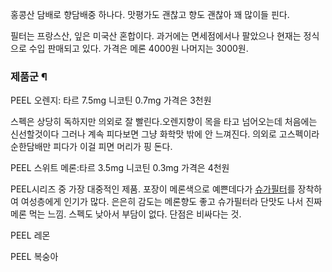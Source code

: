 홍콩산 담배로 향담배중 하나다. 맛평가도 괜찮고 향도 괜찮아 꽤 많이들 핀다.  

필터는 프랑스산, 잎은 미국산 혼합이다. 과거에는 면세점에서나 팔았으나 현재는 정식으로 수입 판매되고 있다. 가격은 메론 4000원 나머지는
3000원.  

### 제품군 ¶

  

PEEL 오렌지: 타르 7.5mg 니코틴 0.7mg 가격은 3천원  

  

스펙은 상당히 독하지만 의외로 잘 빨린다.오렌지향이 목을 타고 넘어오는데 처음에는 신선할것이다 그러나 계속 피다보면 그냥 화학맛 밖에 안
느껴진다. 의외로 고스펙이라순한담배만 피다가 이걸 피면 머리가 핑 돈다.  

  
  

PEEL 스위트 메론:타르 3.5mg 니코틴 0.3mg 가격은 4천원  

  

PEEL시리즈 중 가장 대중적인 제품. 포장이 메론색으로 예쁜데다가
[슈가필터](%EC%8A%88%EA%B0%80%ED%95%84%ED%84%B0.md)를 장착하여 여성층에게 인기가 많다. 은은히 감도는
메론향도 좋고 슈가필터라 단맛도 나서 진짜 메론 먹는 느낌. 스펙도 낮아서 부담이 없다. 단점은 비싸다는 것.

  
  

PEEL 레몬  

  

PEEL 복숭아  

